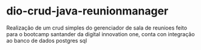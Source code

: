 # dio-crud-java-reunionmanager

Realização de um crud simples do gerenciador de sala de reunioes feito para o bootcamp santander da digital innovation one, conta con integração ao banco de dados postgres sql
